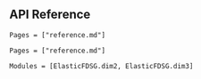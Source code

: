 ## API Reference

```@contents
Pages = ["reference.md"]
```

```@index
Pages = ["reference.md"]
```

```@autodocs
Modules = [ElasticFDSG.dim2, ElasticFDSG.dim3]
```